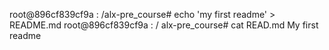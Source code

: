 root@896cf839cf9a : /alx-pre_course# echo 'my first readme' > README.md
root@896cf839cf9a : / alx-pre_course# cat READ.md
My first readme

<!---
Mar-belle2000/Mar-belle2000 is a ✨ special ✨ repository because its `README.md` (this file) appears on your GitHub profile.
You can click the Preview link to take a look at your changes.
--->
